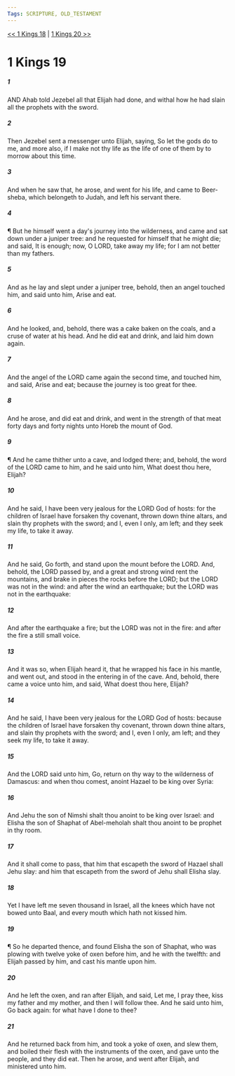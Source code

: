 ```yaml
---
Tags: SCRIPTURE, OLD_TESTAMENT
---
```


[<< 1 Kings 18](OLD_TESTAMENT/11_1_Kings/1_Kings_18.md) | [1 Kings 20 >>](OLD_TESTAMENT/11_1_Kings/1_Kings_20.md)

# 1 Kings 19

##### 1
 AND Ahab told Jezebel all that Elijah had done, and withal how he had slain all the prophets with the sword.
##### 2
 Then Jezebel sent a messenger unto Elijah, saying, So let the gods do to me, and more also, if I make not thy life as the life of one of them by to morrow about this time.
##### 3
 And when he saw that, he arose, and went for his life, and came to Beer-sheba, which belongeth to Judah, and left his servant there.
##### 4
 ¶ But he himself went a day's journey into the wilderness, and came and sat down under a juniper tree: and he requested for himself that he might die; and said, It is enough; now, O LORD, take away my life; for I am not better than my fathers.
##### 5
 And as he lay and slept under a juniper tree, behold, then an angel touched him, and said unto him, Arise and eat.
##### 6
 And he looked, and, behold, there was a cake baken on the coals, and a cruse of water at his head.  And he did eat and drink, and laid him down again.
##### 7
 And the angel of the LORD came again the second time, and touched him, and said, Arise and eat; because the journey is too great for thee.
##### 8
 And he arose, and did eat and drink, and went in the strength of that meat forty days and forty nights unto Horeb the mount of God.
##### 9
 ¶ And he came thither unto a cave, and lodged there; and, behold, the word of the LORD came to him, and he said unto him, What doest thou here, Elijah?
##### 10
 And he said, I have been very jealous for the LORD God of hosts: for the children of Israel have forsaken thy covenant, thrown down thine altars, and slain thy prophets with the sword; and I, even I only, am left; and they seek my life, to take it away.
##### 11
 And he said, Go forth, and stand upon the mount before the LORD.  And, behold, the LORD passed by, and a great and strong wind rent the mountains, and brake in pieces the rocks before the LORD; but the LORD was not in the wind: and after the wind an earthquake; but the LORD was not in the earthquake:
##### 12
 And after the earthquake a fire; but the LORD was not in the fire: and after the fire a still small voice.
##### 13
 And it was so, when Elijah heard it, that he wrapped his face in his mantle, and went out, and stood in the entering in of the cave.  And, behold, there came a voice unto him, and said, What doest thou here, Elijah?
##### 14
 And he said, I have been very jealous for the LORD God of hosts: because the children of Israel have forsaken thy covenant, thrown down thine altars, and slain thy prophets with the sword; and I, even I only, am left; and they seek my life, to take it away.
##### 15
 And the LORD said unto him, Go, return on thy way to the wilderness of Damascus: and when thou comest, anoint Hazael to be king over Syria:
##### 16
 And Jehu the son of Nimshi shalt thou anoint to be king over Israel: and Elisha the son of Shaphat of Abel-meholah shalt thou anoint to be prophet in thy room.
##### 17
 And it shall come to pass, that him that escapeth the sword of Hazael shall Jehu slay: and him that escapeth from the sword of Jehu shall Elisha slay.
##### 18
 Yet I have left me seven thousand in Israel, all the knees which have not bowed unto Baal, and every mouth which hath not kissed him.
##### 19
 ¶ So he departed thence, and found Elisha the son of Shaphat, who was plowing with twelve yoke of oxen before him, and he with the twelfth: and Elijah passed by him, and cast his mantle upon him.
##### 20
 And he left the oxen, and ran after Elijah, and said, Let me, I pray thee, kiss my father and my mother, and then I will follow thee.  And he said unto him, Go back again: for what have I done to thee?
##### 21
 And he returned back from him, and took a yoke of oxen, and slew them, and boiled their flesh with the instruments of the oxen, and gave unto the people, and they did eat.  Then he arose, and went after Elijah, and ministered unto him.
